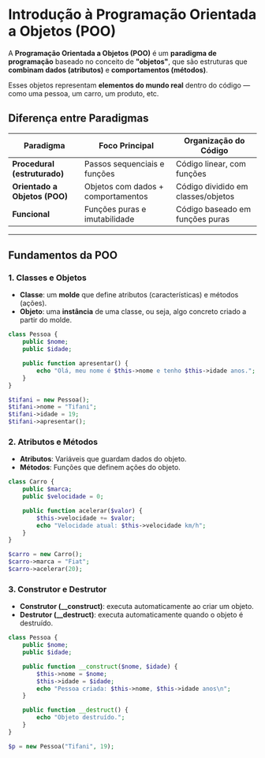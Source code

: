 # Introdução à Programação Orientada a Objetos (POO)

A **Programação Orientada a Objetos (POO)** é um **paradigma de programação** baseado no conceito de **"objetos"**, que são estruturas que **combinam dados (atributos)** e **comportamentos (métodos)**.

Esses objetos representam **elementos do mundo real** dentro do código — como uma pessoa, um carro, um produto, etc.

## Diferença entre Paradigmas

| Paradigma                     | Foco Principal                  | Organização do Código             | 
| ----------------------------- | -------------------------------- | ---------------------------------- | 
| **Procedural (estruturado)**  | Passos sequenciais e funções     | Código linear, com funções         | 
| **Orientado a Objetos (POO)** | Objetos com dados + comportamentos| Código dividido em classes/objetos | 
| **Funcional**                 | Funções puras e imutabilidade    | Código baseado em funções puras    | 

---

## Fundamentos da POO

### 1. Classes e Objetos
- **Classe**: um **molde** que define atributos (características) e métodos (ações).
- **Objeto**: uma **instância** de uma classe, ou seja, algo concreto criado a partir do molde.

```php
class Pessoa {
    public $nome;
    public $idade;

    public function apresentar() {
        echo "Olá, meu nome é $this->nome e tenho $this->idade anos.";
    }
}

$tifani = new Pessoa();
$tifani->nome = "Tifani";
$tifani->idade = 19;
$tifani->apresentar();
```

### 2. Atributos e Métodos
- **Atributos**: Variáveis que guardam dados do objeto.
- **Métodos**: Funções que definem ações do objeto.

```php
class Carro {
    public $marca;
    public $velocidade = 0;

    public function acelerar($valor) {
        $this->velocidade += $valor;
        echo "Velocidade atual: $this->velocidade km/h";
    }
}

$carro = new Carro();
$carro->marca = "Fiat";
$carro->acelerar(20);
```

### 3. Construtor e Destrutor
- **Construtor (__construct)**: executa automaticamente ao criar um objeto.
- **Destrutor (__destruct)**: executa automaticamente quando o objeto é destruído.

```php
class Pessoa {
    public $nome;
    public $idade;

    public function __construct($nome, $idade) {
        $this->nome = $nome;
        $this->idade = $idade;
        echo "Pessoa criada: $this->nome, $this->idade anos\n";
    }

    public function __destruct() {
        echo "Objeto destruído.";
    }
}

$p = new Pessoa("Tifani", 19);
```
